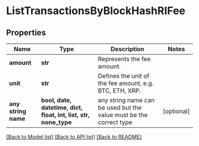 # ListTransactionsByBlockHashRIFee


## Properties
Name | Type | Description | Notes
------------ | ------------- | ------------- | -------------
**amount** | **str** | Represents the fee amount. | 
**unit** | **str** | Defines the unit of the fee amount, e.g. BTC, ETH, XRP. | 
**any string name** | **bool, date, datetime, dict, float, int, list, str, none_type** | any string name can be used but the value must be the correct type | [optional]

[[Back to Model list]](../README.md#documentation-for-models) [[Back to API list]](../README.md#documentation-for-api-endpoints) [[Back to README]](../README.md)


